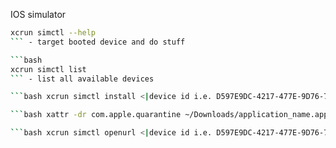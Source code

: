 IOS simulator

```bash
xcrun simctl --help
``` - target booted device and do stuff

```bash
xcrun simctl list 
``` - list all available devices

```bash xcrun simctl install <|device id i.e. D597E9DC-4217-477E-9D76-75D1F4AE0BB5|> <|/path/to/app/ i.e. ~/Downloads/application_name.app|>``` - install app in simulator.

```bash xattr -dr com.apple.quarantine ~/Downloads/application_name.app``` - if there is an error when app is booted in simulator.

```bash xcrun simctl openurl <|device id i.e. D597E9DC-4217-477E-9D76-75D1F4AE0BB5|> 'URL i.e. https://www.example.com/?link=1C-280'``` - open link in simulator.
